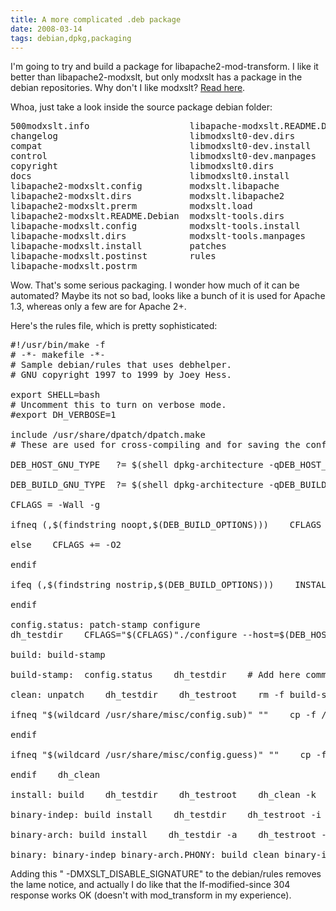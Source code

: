 ```yaml
---
title: A more complicated .deb package
date: 2008-03-14
tags: debian,dpkg,packaging
---
```

I'm going to try and build a package for libapache2-mod-transform. I like it better than libapache2-modxslt, but only modxslt has a package in the debian repositories. Why don't I like modxslt? <a href="http://www.docunext.com/blog/2007/10/apache2-xslt.html">Read here</a>.

Whoa, just take a look inside the source package debian folder:

<pre>500modxslt.info                   libapache-modxslt.README.Debian
changelog                         libmodxslt0-dev.dirs
compat                            libmodxslt0-dev.install
control                           libmodxslt0-dev.manpages
copyright                         libmodxslt0.dirs
docs                              libmodxslt0.install
libapache2-modxslt.config         modxslt.libapache
libapache2-modxslt.dirs           modxslt.libapache2
libapache2-modxslt.prerm          modxslt.load
libapache2-modxslt.README.Debian  modxslt-tools.dirs
libapache-modxslt.config          modxslt-tools.install
libapache-modxslt.dirs            modxslt-tools.manpages
libapache-modxslt.install         patches
libapache-modxslt.postinst        rules
libapache-modxslt.postrm</pre>

Wow. That's some serious packaging. I wonder how much of it can be automated?  Maybe its not so bad, looks like a bunch of it is used for Apache 1.3, whereas only a few are for Apache 2+.

Here's the rules file, which is pretty sophisticated:

<pre>#!/usr/bin/make -f
# -*- makefile -*-
# Sample debian/rules that uses debhelper.
# GNU copyright 1997 to 1999 by Joey Hess.

export SHELL=bash
# Uncomment this to turn on verbose mode.
#export DH_VERBOSE=1

include /usr/share/dpatch/dpatch.make
# These are used for cross-compiling and for saving the configure script# from having to guess our platform (since we know it already)

DEB_HOST_GNU_TYPE   ?= $(shell dpkg-architecture -qDEB_HOST_GNU_TYPE)

DEB_BUILD_GNU_TYPE  ?= $(shell dpkg-architecture -qDEB_BUILD_GNU_TYPE)

CFLAGS = -Wall -g

ifneq (,$(findstring noopt,$(DEB_BUILD_OPTIONS)))    CFLAGS += -O0

else    CFLAGS += -O2

endif

ifeq (,$(findstring nostrip,$(DEB_BUILD_OPTIONS)))    INSTALL_PROGRAM += -s

endif

config.status: patch-stamp configure
dh_testdir    CFLAGS="$(CFLAGS)"./configure --host=$(DEB_HOST_GNU_TYPE) --build=$(DEB_BUILD_GNU_TYPE) \    --prefix=/usr --mandir=\$${prefix}/share/man --infodir=\$${prefix}/share/info \    --with-sapi=none --cache-file=cache.none --enable-exslt

build: build-stamp

build-stamp:  config.status    dh_testdir    # Add here commands to compile the package.     cd $(CURDIR)/lib && $(MAKE)     cd $(CURDIR)/utils && $(MAKE)    #/usr/bin/docbook-to-man debian/modxslt2.sgml > modxslt2.1    touch build-stamp

clean: unpatch    dh_testdir    dh_testroot    rm -f build-stamp    rm -rf $(CURDIR)/debian/apache1    rm -rf $(CURDIR)/debian/apache2    rm -rf $(CURDIR)/debian/apache-none    rm -rf `find . -name cache.none`    rm -rf  $(CURDIR)/debian/libmodxslt0    # Add here commands to clean up after the build process.    -$(MAKE) distclean    rm -rf sapi/apache1/modxslt-helpers.o    rm -rf sapi/apache1/modxslt.o    rm -rf sapi/apache1/mod_xslt.so

ifneq "$(wildcard /usr/share/misc/config.sub)" ""    cp -f /usr/share/misc/config.sub ./helpers/config.sub

endif

ifneq "$(wildcard /usr/share/misc/config.guess)" ""    cp -f /usr/share/misc/config.guess ./helpers/config.guess

endif    dh_clean

install: build    dh_testdir    dh_testroot    dh_clean -k    dh_installdirs    # Add here commands to install the package into debian/modxslt2.    mkdir $(CURDIR)/debian/tmp    @echo -e "Install for lib and bin\n"    cd $(CURDIR)/lib && $(MAKE) install-library DESTDIR=$(CURDIR)/debian/tmp    #cp debian/modxslt-perror.1 debian/modxslt-parse.1 $(CURDIR)/debian/modxslt-tools/usr/share/man/man1    cd $(CURDIR)/utils && $(MAKE) install DESTDIR=$(CURDIR)/debian/tmp    cd $(CURDIR)/lib/ && $(MAKE) install-headers DESTDIR=$(CURDIR)/debian/tmp    #cp debian/modxslt-config.1 $(CURDIR)/debian/libmodxslt0-dev/usr/share/man/man1    @echo -e  "Now I will compile for apache2\n"    ./configure --prefix=/usr --with-sapi=apache2 --enable-exslt    $(MAKE) SAPI_CC=gcc    $(MAKE) install DESTDIR=$(CURDIR)/debian/libapache2-modxslt    # remove the just installed manpages again - we do that different within debian    rm -rf $(CURDIR)/debian/libapache2-modxslt/usr/share/man/    cp debian/modxslt.load $(CURDIR)/debian/libapache2-modxslt/etc/apache2/mods-available/    cp $(CURDIR)/debian/modxslt.libapache2 $(CURDIR)/debian/libapache2-modxslt/etc/apache2/conf.d/modxslt    rm -rf $(CURDIR)/debian/libapache2-modxslt/usr/{bin,include,man} $(CURDIR)/debian/libapache2-modxslt/usr/lib/lib*    dh_install --sourcedir=debian/tmp# Build architecture-independent files here.

binary-indep: build install    dh_testdir    dh_testroot -i    mkdir -p $(CURDIR)/debian/modxslt-doc/usr/share/doc/modxslt-doc    cp -r  $(CURDIR)/doc/{manual,faq,misc}  $(CURDIR)/debian/modxslt-doc/usr/share/doc/modxslt-doc    mkdir -p $(CURDIR)/debian/modxslt-doc/usr/share/doc/modxslt-doc/examples    cp -r $(CURDIR)/doc/{site,xslt}  $(CURDIR)/debian/modxslt-doc/usr/share/doc/modxslt-doc/examples    rm -rf $(CURDIR)/debian/modxslt-doc/usr/share/doc/modxslt-doc/examples/xslt/LICENSE    dh_installdocs -i    dh_installchangelogs -i debian/changelog    dh_compress -i    dh_fixperms -i    dh_gencontrol -i    dh_md5sums -i    dh_builddeb -i# We have nothing to do by default.# Build architecture-dependent files here.

binary-arch: build install    dh_testdir -a    dh_testroot -a    dh_installchangelogs  -a    dh_installdocs -a    dh_installexamples -a    dh_installman -a    dh_link -a    dh_strip -a    dh_compress -a    dh_fixperms -a    dh_makeshlibs -a    dh_installdeb -a    dh_shlibdeps  -a    dh_gencontrol    dh_md5sums -a    dh_builddeb -a

binary: binary-indep binary-arch.PHONY: build clean binary-indep binary-arch binary install patch unpatch</pre>

Adding this " -DMXSLT_DISABLE_SIGNATURE" to the debian/rules removes the lame notice, and actually I do like that the If-modified-since 304 response works OK (doesn't with mod_transform in my experience).

